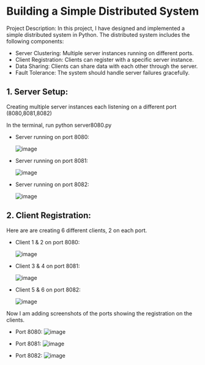# Building a Simple Distributed System

Project Description: In this project, I have designed and implemented a simple distributed system in Python. The distributed system includes the following components:

- Server Clustering: Multiple server instances running on different ports.
- Client Registration: Clients can register with a specific server instance.
- Data Sharing: Clients can share data with each other through the server.
- Fault Tolerance: The system should handle server failures gracefully.


## 1. Server Setup:

Creating multiple server instances each listening on a different port (8080,8081,8082) 

In the terminal, run python server8080.py 
- Server running on port 8080:

  ![image](https://github.com/krsnathkr/FlaskMessagingSystem/assets/66662960/eacea52e-46f5-48e7-a5e2-85b4c64e3043)

- Server running on port 8081:

  ![image](https://github.com/krsnathkr/FlaskMessagingSystem/assets/66662960/d6ef2b05-1607-4514-9cbe-b1194f7eec27)

- Server running on port 8082:

  ![image](https://github.com/krsnathkr/FlaskMessagingSystem/assets/66662960/dc605d6e-80cd-483c-ba8c-fa73cdfc44af)


## 2. Client Registration:

Here are are creating 6 different clients, 2 on each port.

- Client 1 & 2 on port 8080:

  ![image](https://github.com/krsnathkr/FlaskMessagingSystem/assets/66662960/f186f428-7ea3-4450-aa30-3f9c2b7ca9f9)

- Client 3 & 4 on port 8081:

  ![image](https://github.com/krsnathkr/FlaskMessagingSystem/assets/66662960/b87b51e3-2c9e-4f43-80f4-1863e8e7d10f)

- Client 5 & 6 on port 8082:

  ![image](https://github.com/krsnathkr/FlaskMessagingSystem/assets/66662960/f058050b-b8b1-477a-9f18-f1db224b1070)

Now I am adding screenshots of the ports showing the registration on the clients.

- Port 8080:
  ![image](https://github.com/krsnathkr/FlaskMessagingSystem/assets/66662960/87e45a8f-8a80-4d1e-bd2f-3b2cecb6d774)

- Port 8081:
  ![image](https://github.com/krsnathkr/FlaskMessagingSystem/assets/66662960/16a2774c-7a54-4207-bef4-95a4017bcc8d)

- Port 8082:
  ![image](https://github.com/krsnathkr/FlaskMessagingSystem/assets/66662960/9e727bac-da96-435d-8bfe-58e5a1fb1354)







